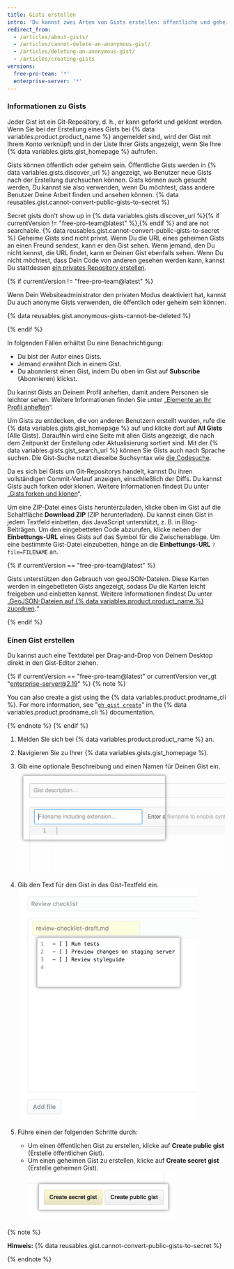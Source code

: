 ```yaml
---
title: Gists erstellen
intro: 'Du kannst zwei Arten von Gists erstellen: öffentliche und geheime. Erstelle einen öffentlichen Gist, wenn Du Deine Ideen für andere freigeben möchtest. Andernfalls kannst Du einen geheimen Gist erstellen.'
redirect_from:
  - /articles/about-gists/
  - /articles/cannot-delete-an-anonymous-gist/
  - /articles/deleting-an-anonymous-gist/
  - /articles/creating-gists
versions:
  free-pro-team: '*'
  enterprise-server: '*'
---
```


### Informationen zu Gists

Jeder Gist ist ein Git-Repository, d. h., er kann geforkt und geklont werden. Wenn Sie bei der Erstellung eines Gists bei {% data variables.product.product_name %} angemeldet sind, wird der Gist mit Ihrem Konto verknüpft und in der Liste Ihrer Gists angezeigt, wenn Sie Ihre {% data variables.gists.gist_homepage %} aufrufen.

Gists können öffentlich oder geheim sein. Öffentliche Gists werden in {% data variables.gists.discover_url %} angezeigt, wo Benutzer neue Gists nach der Erstellung durchsuchen können. Gists können auch gesucht werden, Du kannst sie also verwenden, wenn Du möchtest, dass andere Benutzer Deine Arbeit finden und ansehen können. {% data reusables.gist.cannot-convert-public-gists-to-secret %}

Secret gists don't show up in {% data variables.gists.discover_url %}{% if currentVersion != "free-pro-team@latest" %},{% endif %} and are not searchable. {% data reusables.gist.cannot-convert-public-gists-to-secret %} Geheime Gists sind nicht privat. Wenn Du die URL eines geheimen Gists an einen Freund sendest, kann er den Gist sehen. Wenn jemand, den Du nicht kennst, die URL findet, kann er Deinen Gist ebenfalls sehen. Wenn Du nicht möchtest, dass Dein Code von anderen gesehen werden kann, kannst Du stattdessen [ein privates Repository erstellen](/articles/creating-a-new-repository).

{% if currentVersion != "free-pro-team@latest" %}

Wenn Dein Websiteadministrator den privaten Modus deaktiviert hat, kannst Du auch anonyme Gists verwenden, die öffentlich oder geheim sein können.

{% data reusables.gist.anonymous-gists-cannot-be-deleted %}

{% endif %}

In folgenden Fällen erhältst Du eine Benachrichtigung:
- Du bist der Autor eines Gists.
- Jemand erwähnt Dich in einem Gist.
- Du abonnierst einen Gist, indem Du oben im Gist auf **Subscribe** (Abonnieren) klickst.

Du kannst Gists an Deinem Profil anheften, damit andere Personen sie leichter sehen. Weitere Informationen finden Sie unter „[Elemente an Ihr Profil anheften](/articles/pinning-items-to-your-profile)“.

Um Gists zu entdecken, die von anderen Benutzern erstellt wurden, rufe die {% data variables.gists.gist_homepage %} auf und klicke dort auf **All Gists** (Alle Gists). Daraufhin wird eine Seite mit allen Gists angezeigt, die nach dem Zeitpunkt der Erstellung oder Aktualisierung sortiert sind. Mit der {% data variables.gists.gist_search_url %} können Sie Gists auch nach Sprache suchen. Die Gist-Suche nutzt dieselbe Suchsyntax wie [die Codesuche](/articles/searching-code).

Da es sich bei Gists um Git-Repositorys handelt, kannst Du ihren vollständigen Commit-Verlauf anzeigen, einschließlich der Diffs. Du kannst Gists auch forken oder klonen. Weitere Informationen findest Du unter „[Gists forken und klonen](/articles/forking-and-cloning-gists)“.

Um eine ZIP-Datei eines Gists herunterzuladen, klicke oben im Gist auf die Schaltfläche **Download ZIP** (ZIP herunterladen). Du kannst einen Gist in jedem Textfeld einbetten, das JavaScript unterstützt, z. B. in Blog-Beiträgen. Um den eingebetteten Code abzurufen, klicke neben der **Einbettungs-URL** eines Gists auf das Symbol für die Zwischenablage. Um eine bestimmte Gist-Datei einzubetten, hänge an die **Einbettungs-URL** `?file=FILENAME` an.

{% if currentVersion == "free-pro-team@latest" %}

Gists unterstützen den Gebrauch von geoJSON-Dateien. Diese Karten werden in eingebetteten Gists angezeigt, sodass Du die Karten leicht freigeben und einbetten kannst. Weitere Informationen findest Du unter „[GeoJSON-Dateien auf {% data variables.product.product_name %} zuordnen](/articles/mapping-geojson-files-on-github).“

{% endif %}

### Einen Gist erstellen

Du kannst auch eine Textdatei per Drag-and-Drop von Deinem Desktop direkt in den Gist-Editor ziehen.

{% if currentVersion == "free-pro-team@latest" or currentVersion ver_gt "enterprise-server@2.19" %}
{% note %}

You can also create a gist using the {% data variables.product.prodname_cli %}. For more information, see "[`gh gist create`](https://cli.github.com/manual/gh_gist_create)" in the {% data variables.product.prodname_cli %} documentation.

{% endnote %}
{% endif %}

1. Melden Sie sich bei {% data variables.product.product_name %} an.
2. Navigieren Sie zu Ihrer {% data variables.gists.gist_homepage %}.
3. Gib eine optionale Beschreibung und einen Namen für Deinen Gist ein. ![Name und Beschreibung des Gists](/assets/images/help/gist/gist_name_description.png)

4. Gib den Text für den Gist in das Gist-Textfeld ein. ![Gist-Textfeld](/assets/images/help/gist/gist_text_box.png)

5. Führe einen der folgenden Schritte durch:
    - Um einen öffentlichen Gist zu erstellen, klicke auf **Create public gist** (Erstelle öffentlichen Gist).
    - Um einen geheimen Gist zu erstellen, klicke auf **Create secret gist** (Erstelle geheimen Gist). ![Schaltfläche zum Erstellen des Gists](/assets/images/help/gist/gist_create_btn.png)

  {% note %}

  **Hinweis:** {% data reusables.gist.cannot-convert-public-gists-to-secret %}

  {% endnote %}
